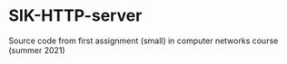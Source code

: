 # SIK-HTTP-server
Source code from first assignment (small) in computer networks course (summer 2021)
